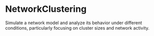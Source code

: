 # NetworkClustering
 Simulate a network model and analyze its behavior under different conditions, particularly focusing on cluster sizes and network activity.
